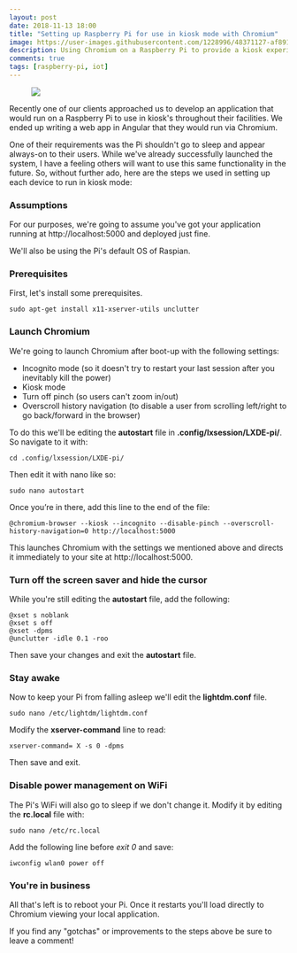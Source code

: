 ```yaml
---
layout: post
date: 2018-11-13 18:00
title: "Setting up Raspberry Pi for use in kiosk mode with Chromium"
image: https://user-images.githubusercontent.com/1228996/48371127-af891880-e680-11e8-89aa-2dec4de4ef8a.png
description: Using Chromium on a Raspberry Pi to provide a kiosk experience for users.
comments: true
tags: [raspberry-pi, iot]
---
```


<figure>
  <img src="https://user-images.githubusercontent.com/1228996/48371127-af891880-e680-11e8-89aa-2dec4de4ef8a.png">
</figure>

Recently one of our clients approached us to develop an application that would run on a Raspberry Pi to use in kiosk's throughout their facilities.  We ended up writing a web app in Angular that they would run via Chromium.  

One of their requirements was the Pi shouldn't go to sleep and appear always-on to their users.  While we've already successfully launched the system, I have a feeling others will want to use this same functionality in the future.  So, without further ado, here are the steps we used in setting up each device to run in kiosk mode:

### Assumptions

For our purposes, we're going to assume you've got your application running at http://localhost:5000 and deployed just fine.

We'll also be using the Pi's default OS of Raspian.

### Prerequisites

First, let's install some prerequisites.

<pre class="language-bash"><code>sudo apt-get install x11-xserver-utils unclutter</code></pre>


### Launch Chromium

We're going to launch Chromium after boot-up with the following settings:

- Incognito mode (so it doesn't try to restart your last session after you inevitably kill the power)
- Kiosk mode
- Turn off pinch (so users can't zoom in/out)
- Overscroll history navigation (to disable a user from scrolling left/right to go back/forward in the browser)

To do this we'll be editing the **autostart** file in **.config/lxsession/LXDE-pi/**.  So navigate to it with:

<pre class="language-bash"><code>cd .config/lxsession/LXDE-pi/</code></pre>

Then edit it with nano like so:

<pre class="language-bash"><code>sudo nano autostart</code></pre>

Once you’re in there, add this line to the end of the file:

<pre class="language-bash"><code>@chromium-browser --kiosk --incognito --disable-pinch --overscroll-history-navigation=0 http://localhost:5000</code></pre>

This launches Chromium with the settings we mentioned above and directs it immediately to your site at http://localhost:5000.

### Turn off the screen saver and hide the cursor

While you're still editing the **autostart** file, add the following:

<pre class="language-bash"><code>@xset s noblank
@xset s off
@xset -dpms
@unclutter -idle 0.1 -roo
</code></pre>

Then save your changes and exit the **autostart** file.

### Stay awake

Now to keep your Pi from falling asleep we'll edit the **lightdm.conf** file.

<pre class="language-bash"><code>sudo nano /etc/lightdm/lightdm.conf</code></pre>

Modify the **xserver-command** line to read:

<pre class="language-bash"><code>xserver-command= X -s 0 -dpms</code></pre>

Then save and exit.

### Disable power management on WiFi

The Pi's WiFi will also go to sleep if we don't change it.  Modify it by editing the **rc.local** file with:

<pre class="language-bash"><code>sudo nano /etc/rc.local</code></pre>

Add the following line before *exit 0* and save:

<pre class="language-bash"><code>iwconfig wlan0 power off</code></pre>

### You're in business

All that's left is to reboot your Pi.  Once it restarts you'll load directly to Chromium viewing your local application.  

If you find any "gotchas" or improvements to the steps above be sure to leave a comment!